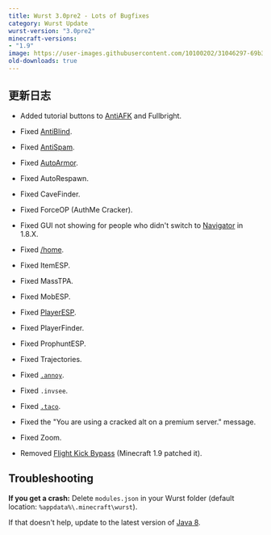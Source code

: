 ```yaml
---
title: Wurst 3.0pre2 - Lots of Bugfixes
category: Wurst Update
wurst-version: "3.0pre2"
minecraft-versions:
- "1.9"
image: https://user-images.githubusercontent.com/10100202/31046297-69b388ac-a5f6-11e7-9b94-19c4dcfde1fb.jpg
old-downloads: true
---
```

## 更新日志

- Added tutorial buttons to [AntiAFK](https://wurst.wiki/antiafk) and Fullbright.

- Fixed [AntiBlind](https://wurst.wiki/antiblind).

- Fixed [AntiSpam](https://wurst.wiki/antispam).

- Fixed [AutoArmor](https://wurst.wiki/autoarmor).

- Fixed AutoRespawn.

- Fixed CaveFinder.

- Fixed ForceOP (AuthMe Cracker).

- Fixed GUI not showing for people who didn't switch to [Navigator](https://wurst.wiki/navigator) in 1.8.X.

- Fixed [/home](https://wurst.wiki/home).

- Fixed ItemESP.

- Fixed MassTPA.

- Fixed MobESP.

- Fixed [PlayerESP](https://wurst.wiki/playeresp).

- Fixed PlayerFinder.

- Fixed ProphuntESP.

- Fixed Trajectories.

- Fixed [`.annoy`](https://wurst.wiki/cmd/annoy).

- Fixed `.invsee`.

- Fixed [`.taco`](https://wurst.wiki/cmd/taco).

- Fixed the "You are using a cracked alt on a premium server." message.

- Fixed Zoom.

- Removed [Flight Kick Bypass](https://wurst.wiki/flight) (Minecraft 1.9 patched it).

## Troubleshooting

**If you get a crash:**
Delete `modules.json` in your Wurst folder (default location: `%appdata%\.minecraft\wurst`).

If that doesn't help, update to the latest version of [Java 8](https://java.com/download).
